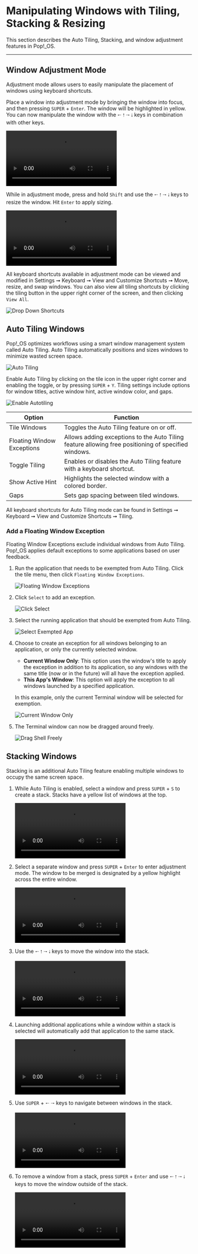 # Manipulating Windows with Tiling, Stacking & Resizing

This section describes the Auto Tiling, Stacking, and window adjustment features in Pop!\_OS.

---
## Window Adjustment Mode

Adjustment mode allows users to easily manipulate the placement of windows using keyboard shortcuts.

Place a window into adjustment mode by bringing the window into focus, and then pressing `SUPER` + `Enter`. The window will be highlighted in yellow. You can now manipulate the window with the `🠐` `🠑` `🠒` `🠓` keys in combination with other keys.

<video autoplay loop>
    <source src="/images/tiling-stacking-windows/adjustment-mode.webm" />
</video>

While in adjustment mode, press and hold `Shift` and use the `🠐` `🠑` `🠒` `🠓` keys to resize the window. Hit `Enter` to apply sizing.

<video autoplay loop>
    <source src="/images/tiling-stacking-windows/adjustment-mode-resize.webm" />
</video>

All keyboard shortcuts available in adjustment mode can be viewed and modified in Settings ➞ Keyboard ➞ View and Customize Shortcuts ➞ Move, resize, and swap windows. You can also view all tiling shortcuts by clicking the tiling button in the upper right corner of the screen, and then clicking `View All`.

![Drop Down Shortcuts](/images/tiling-stacking-windows/top-right-dropdown-shortcuts.png)

## Auto Tiling Windows

Pop!\_OS optimizes workflows using a smart window management system called Auto Tiling. Auto Tiling automatically positions and sizes windows to minimize wasted screen space.

![Auto Tiling](/images/tiling-stacking-windows/auto-tiling.png)

Enable Auto Tiling by clicking on the tile icon in the upper right corner and enabling the toggle, or by pressing `SUPER` + `Y`. Tiling settings include options for window titles, active window hint, active window color, and gaps.

![Enable Autotiling](/images/tiling-stacking-windows/enable-autotiling.png)

| Option                 | Function |
|----------------------|--------|
| Tile Windows| Toggles the Auto Tiling feature on or off.  |
| Floating Window Exceptions  | Allows adding exceptions to the Auto Tiling feature allowing free positioning of specified windows.|
| Toggle Tiling          | Enables or disables the Auto Tiling feature with a keyboard shortcut. |
| Show Active Hint       | Highlights the selected window with a colored border. |
| Gaps                | Sets gap spacing between tiled windows. |

All keyboard shortcuts for Auto Tiling mode can be found in Settings ➞ Keyboard ➞ View and Customize Shortcuts ➞ Tiling.

### Add a Floating Window Exception

Floating Window Exceptions exclude individual windows from Auto Tiling. Pop!\_OS applies default exceptions to some applications based on user feedback.

1. Run the application that needs to be exempted from Auto Tiling. Click the tile menu, then click `Floating Window Exceptions`.

    ![Floating Window Exceptions](/images/tiling-stacking-windows/floating-window-exceptions.png)

2. Click `Select` to add an exception.

    ![Click Select](/images/tiling-stacking-windows/click-select.png)

3. Select the running application that should be exempted from Auto Tiling.

    ![Select Exempted App](/images/tiling-stacking-windows/select-exempted-app.png)

4. Choose to create an exception for all windows belonging to an application, or only the currently selected window.

    - **Current Window Only**: This option uses the window's title to apply the exception in addition to its application, so any windows with the same title (now or in the future) will all have the exception applied.
    - **This App's Window**: This option will apply the exception to all windows launched by a specified application.

    In this example, only the current Terminal window will be selected for exemption.

    ![Current Window Only](/images/tiling-stacking-windows/current-window-only.png)

5. The Terminal window can now be dragged around freely.

    ![Drag Shell Freely](/images/tiling-stacking-windows/drag-shell-freely.png)

## Stacking Windows

Stacking is an additional Auto Tiling feature enabling multiple windows to occupy the same screen space.

1. While Auto Tiling is enabled, select a window and press `SUPER` + `S` to create a stack. Stacks have a yellow list of windows at the top.

    <video autoplay loop>
        <source src="/images/tiling-stacking-windows/enable-stacking.webm" />
    </video>

2. Select a separate window and press `SUPER` + `Enter` to enter adjustment mode. The window to be merged is designated by a yellow highlight across the entire window.

    <video autoplay loop>
        <source src="/images/tiling-stacking-windows/highlight-for-stacking.webm" />
    </video>

3. Use the `🠐` `🠑` `🠒` `🠓` keys to move the window into the stack.

    <video autoplay loop>
        <source src="/images/tiling-stacking-windows/move-into-stack.webm" />
    </video>

4. Launching additional applications while a window within a stack is selected will automatically add that application to the same stack.

    <video autoplay loop>
        <source src="/images/tiling-stacking-windows/launch-additional-app.webm" />
    </video>

5. Use `SUPER` + `🠐` `🠒` keys to navigate between windows in the stack.

    <video autoplay loop>
        <source src="/images/tiling-stacking-windows/navigate-stacked-windows.webm" />
    </video>

6. To remove a window from a stack, press `SUPER` + `Enter` and use `🠐` `🠑` `🠒` `🠓` keys to move the window outside of the stack.

    <video autoplay loop>
        <source src="/images/tiling-stacking-windows/remove-from-stack.webm" />
    </video>
